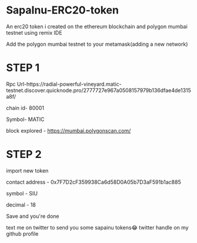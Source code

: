 # SapaInu-ERC20-token

An erc20 token i created on the ethereum blockchain and polygon mumbai testnet using remix IDE 

Add the polygon mumbai testnet to your metamask(adding a new network)
<h1>STEP 1</h1>
Rpc Url-https://radial-powerful-vineyard.matic-testnet.discover.quicknode.pro/2777727e967a0508157979b136dfae4de1315a8f/


chain id- 80001


Symbol- MATIC


block explored - https://mumbai.polygonscan.com/



<H1>STEP 2</H1>
import new token


contact address - 0x7F7D2cF359938Ca6d58D0A05b7D3aF591b1ac885


symbol - SIU


decimal - 18


Save and you're done

text me on twitter to send you some sapainu tokens😂
twitter handle on my github profile
